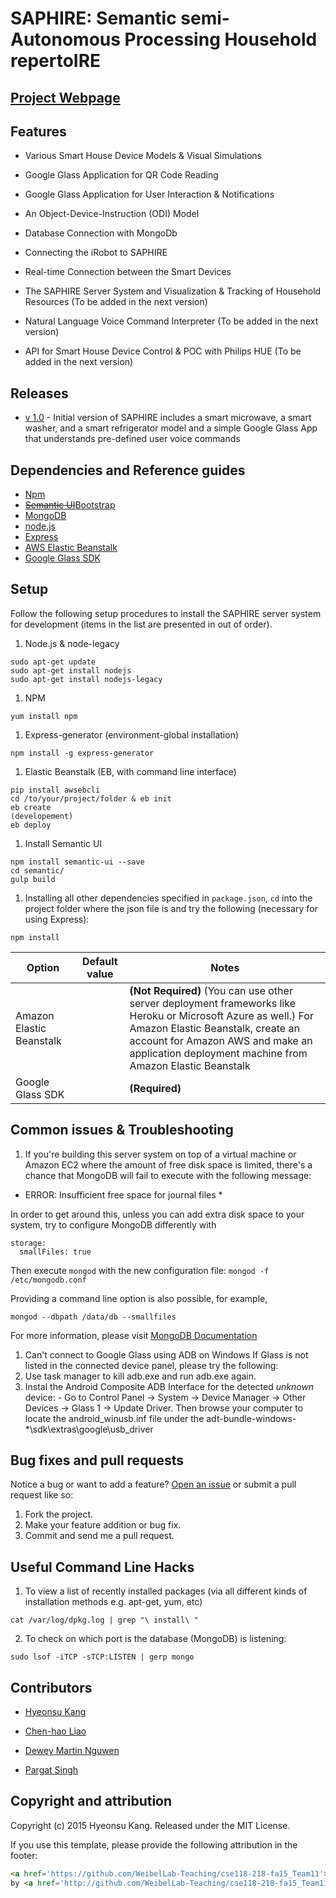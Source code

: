 # SAPHIRE: Semantic semi-Autonomous Processing Household repertoIRE

## [Project Webpage](http://weibellab-teaching.github.io/cse118-218-fa15_Team11/)

## Features

* Various Smart House Device Models & Visual Simulations

* Google Glass Application for QR Code Reading

* Google Glass Application for User Interaction & Notifications

* An Object-Device-Instruction (ODI) Model

* Database Connection with MongoDb

* Connecting the iRobot to SAPHIRE

* Real-time Connection between the Smart Devices

* The SAPHIRE Server System and Visualization & Tracking of Household Resources (To be added in the next version)

* Natural Language Voice Command Interpreter (To be added in the next version)

* API for Smart House Device Control & POC with Philips HUE (To be added in the next version)

## Releases
* [v 1.0](https://github.com/WeibelLab-Teaching/cse118-218-fa15_Team11) - Initial version of SAPHIRE includes a smart microwave, a smart washer, and a smart refrigerator model and a simple Google Glass App that understands pre-defined user voice commands

## Dependencies and Reference guides

* [Npm](http://www.npmjs.com/)
* [~~Semantic UI~~Bootstrap](http://getbootstrap.com/)
* [MongoDB](https://www.mongodb.org/)
* [node.js](https://nodejs.org/en/)
* [Express](http://expressjs.com/)
* [AWS Elastic Beanstalk](https://aws.amazon.com/elasticbeanstalk/)
* [Google Glass SDK](https://developers.google.com/glass/develop/gdk/voice)


## Setup

Follow the following setup procedures to install the SAPHIRE server system for development (items in the list are presented in out of order).

1. Node.js & node-legacy
  ```
  sudo apt-get update
  sudo apt-get install nodejs
  sudo apt-get install nodejs-legacy
  ```

1. NPM
  ```
  yum install npm
  ```

1. Express-generator (environment-global installation)

  ```
  npm install -g express-generator
  ```

1. Elastic Beanstalk (EB, with command line interface)
  ```
  pip install awsebcli
  cd /to/your/project/folder & eb init
  eb create
  (developement)
  eb deploy
  ```

1. Install Semantic UI
  ```
  npm install semantic-ui --save
  cd semantic/
  gulp build
  ```

1. Installing all other dependencies specified in `package.json`, `cd` into the project folder where the json file is and try the following (necessary for using Express):
  ```
  npm install
  ```

| Option                   | Default value           | Notes                                                                                                     |
|--------------------------|-------------------------|-----------------------------------------------------------------------------------------------------------|
| Amazon Elastic Beanstalk |                         | **(Not Required)** (You can use other server deployment frameworks like Heroku or Microsoft Azure as well.) For Amazon Elastic Beanstalk, create an account for Amazon AWS and make an application deployment machine from Amazon Elastic Beanstalk |
| Google Glass SDK |                 | **(Required)**                  |

## Common issues & Troubleshooting

1. If you're building this server system on top of a virtual machine or Amazon EC2 where the amount of free disk space is limited, there's a chance that MongoDB will fail to execute with the following message:

  * ERROR: Insufficient free space for journal files *

  In order to get around this, unless you can add extra disk space to your system, try to configure MongoDB differently with 
  ```
  storage:
    smallFiles: true
  ```

  Then execute `mongod` with the new configuration file: `mongod -f /etc/mongodb.conf`

  Providing a command line option is also possible, for example,
  ```
  mongod --dbpath /data/db --smallfiles
  ```

  For more information, please visit [MongoDB Documentation](https://docs.mongodb.org/manual/reference/configuration-options/#storage.mmapv1.smallFiles)

1. Can't connect to Google Glass using ADB on Windows
  If Glass is not listed in the connected device panel, please try the following:
  1. Use task manager to kill adb.exe and run adb.exe again.
  1. Instal the Android Composite ADB Interface for the detected *unknown* device:
    - Go to Control Panel -> System -> Device Manager -> Other Devices -> Glass 1 -> Update Driver. Then browse your computer to locate the android_winusb.inf file under the adt-bundle-windows-*\sdk\extras\google\usb_driver


## Bug fixes and pull requests

Notice a bug or want to add a feature? [Open an issue](https://github.com/WeibelLab-Teaching/cse118-218-fa15_Team11/issues) or submit a pull request like so:

1. Fork the project.
1. Make your feature addition or bug fix.
1. Commit and send me a pull request.

## Useful Command Line Hacks

1. To view a list of recently installed packages (via all different kinds of installation methods e.g. apt-get, yum, etc)
  ```
  cat /var/log/dpkg.log | grep "\ install\ "
  ```

2. To check on which port is the database (MongoDB) is listening:
  ```
  sudo lsof -iTCP -sTCP:LISTEN | gerp mongo
  ```

## Contributors 

* [Hyeonsu Kang](https://www.linkedin.com/pub/hyeonsu-kang/93/28b/684)

* [Chen-hao Liao](https://github.com/Chenhaoxd)

* [Dewey Martin Nguwen](https://github.com/martininguyen)

* [Pargat Singh](https://github.com/gotsingh)

## Copyright and attribution

Copyright (c) 2015 Hyeonsu Kang. Released under the MIT License.

If you use this template, please provide the following attribution in the footer: 

```html
<a href='https://github.com/WeibelLab-Teaching/cse118-218-fa15_Team11'>SAPHIRE</a> 
by <a href='http://github.com/WeibelLab-Teaching/cse118-218-fa15_Team11'>Team11</a>.
```
